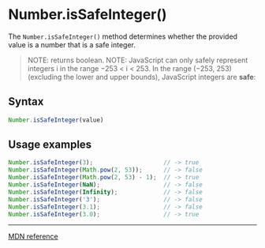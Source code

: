 # Number.isSafeInteger()

The `Number.isSafeInteger()` method determines whether the provided value is a number that is a safe integer.

>NOTE: returns boolean.
>NOTE: JavaScript can only safely represent integers i in the range −253 < i < 253. In the range (−253, 253) (excluding the lower and upper bounds), JavaScript integers are **safe**:

## Syntax 

```js 
Number.isSafeInteger(value)
```

## Usage examples

```js
Number.isSafeInteger(3);                    // -> true
Number.isSafeInteger(Math.pow(2, 53));      // -> false
Number.isSafeInteger(Math.pow(2, 53) - 1);  // -> true
Number.isSafeInteger(NaN);                  // -> false
Number.isSafeInteger(Infinity);             // -> false
Number.isSafeInteger('3');                  // -> false
Number.isSafeInteger(3.1);                  // -> false
Number.isSafeInteger(3.0);                  // -> true
```

---

[MDN reference](https://developer.mozilla.org/en-US/docs/Web/JavaScript/Reference/Global_Objects/Number/isSafeInteger)